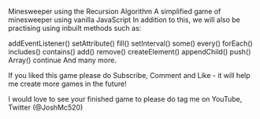 Minesweeper using the Recursion Algorithm
A simplified game of minesweeper using vanilla JavaScript
In addition to this, we will also be practising using inbuilt methods such as:

addEventListener()
setAttribute()
fill()
setInterval()
some()
every()
forEach()
includes()
contains()
add()
remove()
createElement()
appendChild()
push()
Array()
continue
And many more.

If you liked this game please do Subscribe, Comment and Like - it will help me create more games in the future!

I would love to see your finished game to please do tag me on YouTube, Twitter (@JoshMc520)